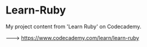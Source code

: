# Learn-Ruby
 
My project content from 'Learn Ruby' on Codecademy.

---> https://www.codecademy.com/learn/learn-ruby
